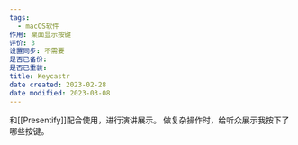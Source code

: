 ```yaml
---
tags:
  - macOS软件
作用: 桌面显示按键
评价: 3
设置同步: 不需要
是否已备份:
是否已重装:
title: Keycastr
date created: 2023-02-28
date modified: 2023-03-08
---
```


和[[Presentify]]配合使用，进行演讲展示。
做复杂操作时，给听众展示我按下了哪些按键。
